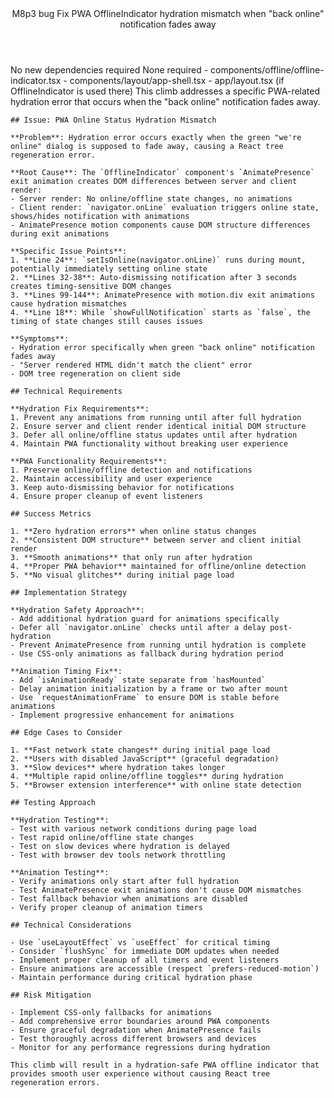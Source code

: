 <Climb>
  <header>
    <id>M8p3</id>
    <type>bug</type>
    <description>Fix PWA OfflineIndicator hydration mismatch when "back online" notification fades away</description>
  </header>
  <newDependencies>No new dependencies required</newDependencies>
  <prerequisitChanges>None required</prerequisitChanges>
  <relevantFiles>
    - components/offline/offline-indicator.tsx
    - components/layout/app-shell.tsx
    - app/layout.tsx (if OfflineIndicator is used there)
  </relevantFiles>
  <everythingElse>
    This climb addresses a specific PWA-related hydration error that occurs when the "back online" notification fades away.

    ## Issue: PWA Online Status Hydration Mismatch

    **Problem**: Hydration error occurs exactly when the green "we're online" dialog is supposed to fade away, causing a React tree regeneration error.

    **Root Cause**: The `OfflineIndicator` component's `AnimatePresence` exit animation creates DOM differences between server and client render:
    - Server render: No online/offline state changes, no animations
    - Client render: `navigator.onLine` evaluation triggers online state, shows/hides notification with animations
    - AnimatePresence motion components cause DOM structure differences during exit animations

    **Specific Issue Points**:
    1. **Line 24**: `setIsOnline(navigator.onLine)` runs during mount, potentially immediately setting online state
    2. **Lines 32-38**: Auto-dismissing notification after 3 seconds creates timing-sensitive DOM changes
    3. **Lines 99-144**: AnimatePresence with motion.div exit animations cause hydration mismatches
    4. **Line 18**: While `showFullNotification` starts as `false`, the timing of state changes still causes issues

    **Symptoms**:
    - Hydration error specifically when green "back online" notification fades away
    - "Server rendered HTML didn't match the client" error
    - DOM tree regeneration on client side

    ## Technical Requirements

    **Hydration Fix Requirements**:
    1. Prevent any animations from running until after full hydration
    2. Ensure server and client render identical initial DOM structure
    3. Defer all online/offline status updates until after hydration
    4. Maintain PWA functionality without breaking user experience

    **PWA Functionality Requirements**:
    1. Preserve online/offline detection and notifications
    2. Maintain accessibility and user experience
    3. Keep auto-dismissing behavior for notifications
    4. Ensure proper cleanup of event listeners

    ## Success Metrics

    1. **Zero hydration errors** when online status changes
    2. **Consistent DOM structure** between server and client initial render
    3. **Smooth animations** that only run after hydration
    4. **Proper PWA behavior** maintained for offline/online detection
    5. **No visual glitches** during initial page load

    ## Implementation Strategy

    **Hydration Safety Approach**:
    - Add additional hydration guard for animations specifically
    - Defer all `navigator.onLine` checks until after a delay post-hydration
    - Prevent AnimatePresence from running until hydration is complete
    - Use CSS-only animations as fallback during hydration period

    **Animation Timing Fix**:
    - Add `isAnimationReady` state separate from `hasMounted`
    - Delay animation initialization by a frame or two after mount
    - Use `requestAnimationFrame` to ensure DOM is stable before animations
    - Implement progressive enhancement for animations

    ## Edge Cases to Consider

    1. **Fast network state changes** during initial page load
    2. **Users with disabled JavaScript** (graceful degradation)
    3. **Slow devices** where hydration takes longer
    4. **Multiple rapid online/offline toggles** during hydration
    5. **Browser extension interference** with online state detection

    ## Testing Approach

    **Hydration Testing**:
    - Test with various network conditions during page load
    - Test rapid online/offline state changes
    - Test on slow devices where hydration is delayed
    - Test with browser dev tools network throttling

    **Animation Testing**:
    - Verify animations only start after full hydration
    - Test AnimatePresence exit animations don't cause DOM mismatches
    - Test fallback behavior when animations are disabled
    - Verify proper cleanup of animation timers

    ## Technical Considerations

    - Use `useLayoutEffect` vs `useEffect` for critical timing
    - Consider `flushSync` for immediate DOM updates when needed
    - Implement proper cleanup of all timers and event listeners
    - Ensure animations are accessible (respect `prefers-reduced-motion`)
    - Maintain performance during critical hydration phase

    ## Risk Mitigation

    - Implement CSS-only fallbacks for animations
    - Add comprehensive error boundaries around PWA components
    - Ensure graceful degradation when AnimatePresence fails
    - Test thoroughly across different browsers and devices
    - Monitor for any performance regressions during hydration

    This climb will result in a hydration-safe PWA offline indicator that provides smooth user experience without causing React tree regeneration errors.
  </everythingElse>
</Climb> 